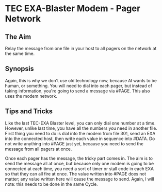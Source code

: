 # TEC EXA-Blaster Modem - Pager Network

## The Aim
Relay the message from one file in your host to all pagers on the network at the same time.

## Synopsis
Again, this is why we don't use old technology now, because AI wants to be human, or something. You will need to dial into each pager, but instead of taking information, you're going to send a message via #PAGE. This also uses the modem network.

## Tips and Tricks
Like the last TEC-EXA Blaster level, you can only dial one number at a time. However, unlike last time, you have all the numbers you need in another file. First thing you need to do is dial into the modem from file 301, send an EXA into the connected host, then write each value in sequence into #DATA. Do not write anything into #PAGE just yet, because you need to send the message from all pagers at once.

Once each pager has the message, the tricky part comes in. The aim is to send the message all at once, but because only one modem is going to be connected at each time, you need a sort of timer or stall code in each EXA so that they can all fire at once. The value written into #PAGE does not matter; any value written here will cause the message to send. Again, I will note: this needs to be done in the same Cycle.

	